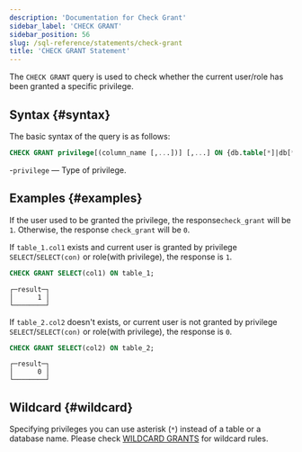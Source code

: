 ```yaml
---
description: 'Documentation for Check Grant'
sidebar_label: 'CHECK GRANT'
sidebar_position: 56
slug: /sql-reference/statements/check-grant
title: 'CHECK GRANT Statement'
---
```


The `CHECK GRANT` query is used to check whether the current user/role has been granted a specific privilege.

## Syntax {#syntax}

The basic syntax of the query is as follows:

```sql
CHECK GRANT privilege[(column_name [,...])] [,...] ON {db.table[*]|db[*].*|*.*|table[*]|*}
```

-`privilege` — Type of privilege.

## Examples {#examples}

If the user used to be granted the privilege, the response`check_grant` will be `1`. Otherwise, the response `check_grant` will be `0`.

If `table_1.col1` exists and current user is granted by privilege `SELECT`/`SELECT(con)` or role(with privilege), the response is `1`.

```sql
CHECK GRANT SELECT(col1) ON table_1;
```

```text
┌─result─┐
│      1 │
└────────┘
```

If `table_2.col2` doesn't exists, or current user is not granted by privilege `SELECT`/`SELECT(con)` or role(with privilege), the response is `0`.

```sql
CHECK GRANT SELECT(col2) ON table_2;
```

```text
┌─result─┐
│      0 │
└────────┘
```

## Wildcard {#wildcard}

Specifying privileges you can use asterisk (`*`) instead of a table or a database name. Please check [WILDCARD GRANTS](../../sql-reference/statements/grant.md#wildcard-grants) for wildcard rules.
